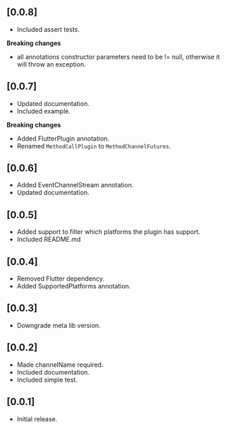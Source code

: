 ## [0.0.8]

- Included assert tests.

**Breaking changes**
- all annotations constructor parameters need to be != null, otherwise it will throw an exception.

## [0.0.7]

- Updated documentation.
- Included example.

**Breaking changes**
- Added FlutterPlugin annotation.
- Renamed `MethodCallPlugin` to `MethodChannelFutures`.

## [0.0.6]

- Added EventChannelStream annotation.
- Updated documentation.

## [0.0.5]

- Added support to filter which platforms the plugin has support.
- Included README.md

## [0.0.4]

- Removed Flutter dependency.
- Added SupportedPlatforms annotation.

## [0.0.3]

- Downgrade meta lib version.

## [0.0.2]

- Made channelName required.
- Included documentation.
- Included simple test.

## [0.0.1] 

- Initial release.
